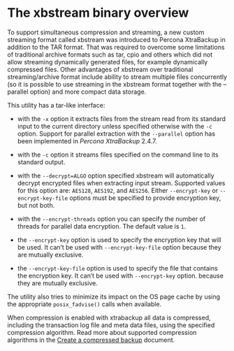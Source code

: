 # The xbstream binary overview

To support simultaneous compression and streaming, a new custom streaming
format called xbstream was introduced to Percona XtraBackup in addition to
the TAR format. That was required to overcome some limitations of traditional
archive formats such as tar, cpio and others which did not allow streaming
dynamically generated files, for example dynamically compressed files. Other
advantages of xbstream over traditional streaming/archive format include
ability to stream multiple files concurrently (so it is possible to use
streaming in the xbstream format together with the –parallel option) and more
compact data storage.

This utility has a tar-like interface:

* with the `-x` option it extracts files from the stream read from its
standard input to the current directory unless specified otherwise with the
`-c` option. Support for parallel extraction with the `--parallel`
option has been implemented in *Percona XtraBackup* 2.4.7.

* with the `-c` option it streams files specified on the command line to its
standard output.

* with the `--decrypt=ALGO` option specified xbstream will automatically
decrypt encrypted files when extracting input stream. Supported values for
this option are: `AES128`, `AES192`, and `AES256`. Either
`--encrypt-key` or `--encrypt-key-file` options must be specified to
provide encryption key, but not both. 

* with the `--encrypt-threads` option you can specify the number of threads
for parallel data encryption. The default value is `1`. 

* the `--encrypt-key` option is used to specify the encryption key that will
be used. It can’t be used with `--encrypt-key-file` option because they
are mutually exclusive. 

* the `--encrypt-key-file` option is used to specify the file that contains
the encryption key. It can’t be used with `--encrypt-key` option.
because they are mutually exclusive. 

The utility also tries to minimize its impact on the OS page cache by using the
appropriate `posix_fadvise()` calls when available.

When compression is enabled with xtrabackup all data is compressed,
including the transaction log file and meta data files, using the specified
compression algorithm. Read more about supported compression algorithms in the [Create a compressed backup](create-compressed-backup.md) document.

